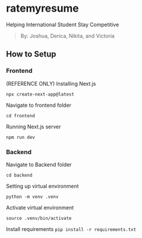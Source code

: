 # ratemyresume
Helping International Student Stay Competitive
> By: Joshua, Derica, Nikita, and Victoria

## How to Setup

### Frontend

(REFERENCE ONLY) Installing Next.js

`npx create-next-app@latest`

Navigate to frontend folder

`cd frontend`

Running Next.js server

`npm run dev`

### Backend

Navigate to Backend folder

`cd backend`

Setting up virtual environment

`python -m venv .venv`

Activate virtual environment

`source .venv/bin/activate`

Install requirements
`pip install -r requirements.txt`